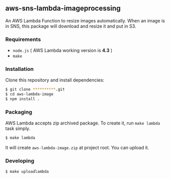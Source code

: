## aws-sns-lambda-imageprocessing

An AWS Lambda Function to resize images automatically. When an image is in SNS, this package will download and resize it and put in S3.

### Requirements

- `node.js` ( AWS Lambda working version is **4.3** )
- `make`

### Installation

Clone this repository and install dependencies:

```bash
$ git clone **********.git
$ cd aws-lambda-image
$ npm install .
```

### Packaging

AWS Lambda accepts zip archived package. To create it, run `make lambda` task simply.

```bash
$ make lambda
```

It will create `aws-lambda-image.zip` at project root. You can upload it.

### Developing

```bash
$ make uploadlambda
```